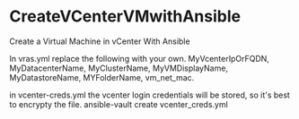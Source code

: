 # CreateVCenterVMwithAnsible
Create a Virtual Machine in vCenter With Ansible

In vras.yml replace the following with your own.
MyVcenterIpOrFQDN, MyDatacenterName, MyClusterName, MyVMDisplayName, MyDatastoreName, MYFolderName, vm_net_mac.

in vcenter-creds.yml the vcenter login credentials will be stored, so it's best to encrypty the file.
ansible-vault create vcenter_creds.yml
